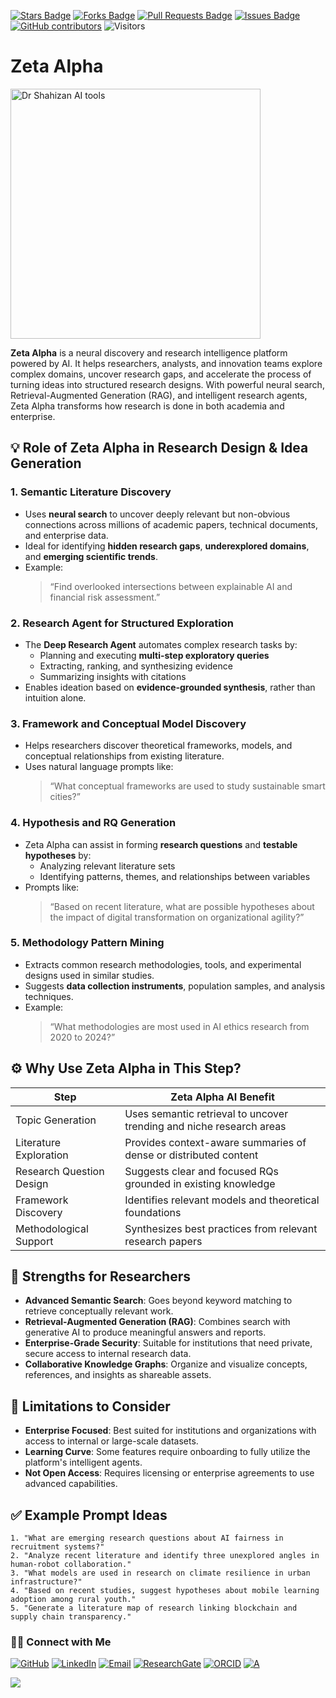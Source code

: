 <a href="https://github.com/drshahizan/short-course/stargazers"><img src="https://img.shields.io/github/stars/drshahizan/short-course" alt="Stars Badge"/></a>
<a href="https://github.com/drshahizan/short-course/network/members"><img src="https://img.shields.io/github/forks/drshahizan/short-course" alt="Forks Badge"/></a>
<a href="https://github.com/drshahizan/short-course/pulls"><img src="https://img.shields.io/github/issues-pr/drshahizan/short-course" alt="Pull Requests Badge"/></a>
<a href="https://github.com/drshahizan/short-course"><img src="https://img.shields.io/github/issues/drshahizan/short-course" alt="Issues Badge"/></a>
<a href="https://github.com/drshahizan/short-course/graphs/contributors"><img alt="GitHub contributors" src="https://img.shields.io/github/contributors/drshahizan/short-course?color=2b9348"></a>
![Visitors](https://api.visitorbadge.io/api/visitors?path=https%3A%2F%2Fgithub.com%2Fdrshahizan%2Fshort-course&labelColor=%23d9e3f0&countColor=%23697689&style=flat)

# Zeta Alpha 

 <img src="https://static.wixstatic.com/media/111555_7b1270097ebd46ec9ec6ff485d415b6a~mv2.png/v1/fill/w_1200,h_706,al_c,q_90,usm_0.66_1.00_0.01,enc_avif,quality_auto/111555_7b1270097ebd46ec9ec6ff485d415b6a~mv2.png" alt="Dr Shahizan AI tools"  height="400">

**Zeta Alpha** is a neural discovery and research intelligence platform powered by AI. It helps researchers, analysts, and innovation teams explore complex domains, uncover research gaps, and accelerate the process of turning ideas into structured research designs. With powerful neural search, Retrieval-Augmented Generation (RAG), and intelligent research agents, Zeta Alpha transforms how research is done in both academia and enterprise.

## 💡 Role of Zeta Alpha in Research Design & Idea Generation

### 1. **Semantic Literature Discovery**
- Uses **neural search** to uncover deeply relevant but non-obvious connections across millions of academic papers, technical documents, and enterprise data.
- Ideal for identifying **hidden research gaps**, **underexplored domains**, and **emerging scientific trends**.
- Example:  
  > “Find overlooked intersections between explainable AI and financial risk assessment.”

### 2. **Research Agent for Structured Exploration**
- The **Deep Research Agent** automates complex research tasks by:
  - Planning and executing **multi-step exploratory queries**
  - Extracting, ranking, and synthesizing evidence
  - Summarizing insights with citations
- Enables ideation based on **evidence-grounded synthesis**, rather than intuition alone.

### 3. **Framework and Conceptual Model Discovery**
- Helps researchers discover theoretical frameworks, models, and conceptual relationships from existing literature.
- Uses natural language prompts like:
  > “What conceptual frameworks are used to study sustainable smart cities?”

### 4. **Hypothesis and RQ Generation**
- Zeta Alpha can assist in forming **research questions** and **testable hypotheses** by:
  - Analyzing relevant literature sets
  - Identifying patterns, themes, and relationships between variables
- Prompts like:
  > “Based on recent literature, what are possible hypotheses about the impact of digital transformation on organizational agility?”

### 5. **Methodology Pattern Mining**
- Extracts common research methodologies, tools, and experimental designs used in similar studies.
- Suggests **data collection instruments**, population samples, and analysis techniques.
- Example:  
  > “What methodologies are most used in AI ethics research from 2020 to 2024?”

## ⚙️ Why Use Zeta Alpha in This Step?

| Step                           | Zeta Alpha AI Benefit                                                  |
|--------------------------------|------------------------------------------------------------------------|
| Topic Generation               | Uses semantic retrieval to uncover trending and niche research areas   |
| Literature Exploration         | Provides context-aware summaries of dense or distributed content       |
| Research Question Design       | Suggests clear and focused RQs grounded in existing knowledge          |
| Framework Discovery            | Identifies relevant models and theoretical foundations                 |
| Methodological Support         | Synthesizes best practices from relevant research papers               |

## 🚀 Strengths for Researchers

- **Advanced Semantic Search**: Goes beyond keyword matching to retrieve conceptually relevant work.
- **Retrieval-Augmented Generation (RAG)**: Combines search with generative AI to produce meaningful answers and reports.
- **Enterprise-Grade Security**: Suitable for institutions that need private, secure access to internal research data.
- **Collaborative Knowledge Graphs**: Organize and visualize concepts, references, and insights as shareable assets.

## 📌 Limitations to Consider

- **Enterprise Focused**: Best suited for institutions and organizations with access to internal or large-scale datasets.
- **Learning Curve**: Some features require onboarding to fully utilize the platform's intelligent agents.
- **Not Open Access**: Requires licensing or enterprise agreements to use advanced capabilities.

## ✅ Example Prompt Ideas

```text
1. "What are emerging research questions about AI fairness in recruitment systems?"
2. "Analyze recent literature and identify three unexplored angles in human-robot collaboration."
3. "What models are used in research on climate resilience in urban infrastructure?"
4. "Based on recent studies, suggest hypotheses about mobile learning adoption among rural youth."
5. "Generate a literature map of research linking blockchain and supply chain transparency."
```

### 🙌🏻 Connect with Me
<p align="left">
    <a href="https://github.com/drshahizan" target="_blank"><img alt="GitHub" src="https://img.shields.io/badge/-@drshahizan-181717?style=flat-square&logo=GitHub&logoColor=white"></a>
    <a href="https://www.linkedin.com/in/drshahizan" target="_blank"><img alt="LinkedIn" src="https://img.shields.io/badge/-drshahizan-blue?style=flat-square&logo=Linkedin&logoColor=white&link=https://www.linkedin.com/in/drshahizan/"></a>
    <a href="mailto:shahizan@utm.my" target="_blank"><img alt="Email" src="https://img.shields.io/badge/-shahizan@utm.my-c14438?style=flat-square&logo=Gmail&logoColor=white&link=mailto:shahizan@utm.my.com"></a>
    <a href="https://www.researchgate.net/profile/Mohd-Othman-28" target="_blank"><img alt="ResearchGate" src="https://img.shields.io/badge/-ResearchGate-00CCBB?style=flat-square&logo=ResearchGate&logoColor=white"></a>
    <a href="https://orcid.org/0000-0003-4261-1873" target="_blank"><img alt="ORCID" src="https://img.shields.io/badge/-ORCID-A6CE39?style=flat-square&logo=ORCID&logoColor=white"></a> 
 <a href="https://visitorbadge.io/status?path=https%3A%2F%2Fgithub.com%2Fdrshahizan" target="_blank"><img alt="A" src="https://api.visitorbadge.io/api/visitors?path=https%3A%2F%2Fgithub.com%2Fdrshahizan&labelColor=%23697689&countColor=%23555555&style=plastic"></a>
 
![](https://hit.yhype.me/github/profile?user_id=81284918)
</p>
